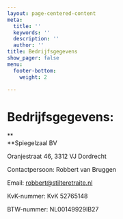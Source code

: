 ```yaml
---
layout: page-centered-content
meta:
  title: ''
  keywords: ''
  description: ''
  author: ''
title: Bedrijfsgegevens
show_pager: false
menu:
  footer-bottom:
    weight: 2

---
```

# Bedrijfsgegevens:

**  
**Spiegelzaal BV

Oranjestraat 46, 3312 VJ Dordrecht

Contactpersoon: Robbert van Bruggen

Email: robbert@stilteretraite.nl

KvK-nummer: KvK 52765148

BTW-nummer: NL00149929IB27